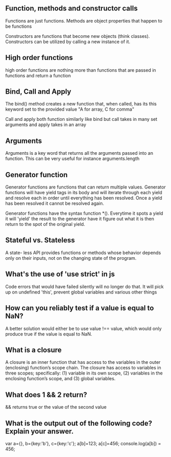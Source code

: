 ## Function, methods and constructor calls

Functions are just functions. Methods are object properties that happen to be functions

Constructors are functions that become new objects (think classes). Constructors can be utilized by calling a new instance of it.

## High order functions

high order functions are nothing more than functions that are passed in functions and return a function

## Bind, Call and Apply

The bind() method creates a new function that, when called, has its this keyword set to the provided value
"A for array, C for comma"

Call and apply both function similarly like bind but call takes in many set arguments and apply takes in an array

## Arguments

Arguments is a key word that returns all the arguments passed into an function.  This can be very useful for instance arguments.length

## Generator function

Generator functions are functions that can return multiple values. Generator functions will have yield tags in its body and will iterate through each yield and resolve each in order until everything has been resolved.  Once a yield has been resolved it cannot be resolved again.

Generator functions have the syntax function *().  Everytime it spots a yield it will 'yield' the result to the generator have it figure out what it is then return to the spot of the original yield.

## Stateful vs. Stateless

A state- less API provides functions or methods whose behavior depends only on their inputs, not on the changing state of the program.

## What's the use of 'use strict' in js

Code errors that would have failed silently will no longer do that.  It will pick up on undefined 'this', prevent global variables and various other things

## How can you reliably test if a value is equal to NaN?

A better solution would either be to use value !== value, which would only produce true if the value is equal to NaN.

## What is a closure

A closure is an inner function that has access to the variables in the outer (enclosing) function’s scope chain. The closure has access to variables in three scopes; specifically: (1) variable in its own scope, (2) variables in the enclosing function’s scope, and (3) global variables.

## What does 1 && 2 return?
&& returns true or the value of the second value

## What is the output out of the following code? Explain your answer.
var a={},
b={key:'b'},
c={key:'c'};
a[b]=123;
a[c]=456;
console.log(a[b]) = 456;
